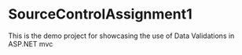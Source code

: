 # SourceControlAssignment1
This is the demo project for showcasing the use of Data Validations in ASP.NET mvc
